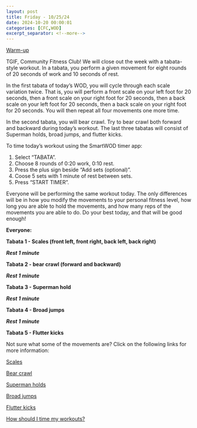 ```yaml
---
layout: post
title: Friday - 10/25/24
date: 2024-10-20 00:00:01
categories: [CFC,WOD]
excerpt_separator: <!--more-->
---
```

[Warm-up](https://communityfitnessclub.wixsite.com/website/post/basic-full-body-warm-up) 

TGIF, Community Fitness Club! We will close out the week with a tabata-style workout. In a tabata, you perform a given movement for eight rounds of 20 seconds of work and 10 seconds of rest. 

In the first tabata of today’s WOD, you will cycle through each scale variation twice. That is, you will perform a front scale on your left foot for 20 seconds, then a front scale on your right foot for 20 seconds, then a back scale on your left foot for 20 seconds, then a back scale on your right foot for 20 seconds. You will then repeat all four movements one more time. 

In the second tabata, you will bear crawl. Try to bear crawl both forward and backward during today’s workout. The last three tabatas will consist of Superman holds, broad jumps, and flutter kicks.

To time today’s workout using the SmartWOD timer app:

1. Select “TABATA”. 
2. Choose 8 rounds of 0:20 work, 0:10 rest.
3. Press the plus sign beside “Add sets (optional)”.
4. Coose 5 sets with 1 minute of rest between sets. 
5. Press “START TIMER”.

Everyone will be performing the same workout today. The only differences will be in how you modify the movements to your personal fitness level, how long you are able to hold the movements, and how many reps of the movements you are able to do. Do your best today, and that will be good enough!

**Everyone:**

**Tabata 1 - Scales (front left, front right, back left, back right)**

***Rest 1 minute***

**Tabata 2 - bear crawl (forward and backward)**

***Rest 1 minute***

**Tabata 3 - Superman hold**

***Rest 1 minute***

**Tabata 4 - Broad jumps**

***Rest 1 minute***

**Tabata 5 - Flutter kicks**
<!--more-->

Not sure what some of the movements are? Click on the following links for more information:

[Scales](https://communityfitnessclub.wixsite.com/website/post/scales) 

[Bear crawl ](https://www.youtube.com/watch?v=t8XLor7unqU)

[Superman holds](https://communityfitnessclub.wixsite.com/website/post/superman-holds)

[Broad jumps ](https://www.youtube.com/watch?v=96zJo3nlmHI)

[Flutter kicks](https://www.youtube.com/watch?v=WZOFuyoMzaE)

[How should I time my workouts?](https://communityfitnessclub.wixsite.com/website/post/how-should-i-time-my-workouts)
